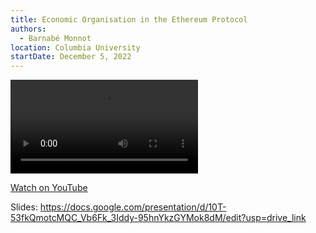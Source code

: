 ```yaml
---
title: Economic Organisation in the Ethereum Protocol
authors:
  - Barnabé Monnot
location: Columbia University
startDate: December 5, 2022
---
```


<video src="https://youtu.be/T5BWw_IvPZo"></video>

[Watch on YouTube](https://youtu.be/T5BWw_IvPZo)

Slides: <https://docs.google.com/presentation/d/10T-53fkQmotcMQC_Vb6Fk_3Iddy-95hnYkzGYMok8dM/edit?usp=drive_link>
